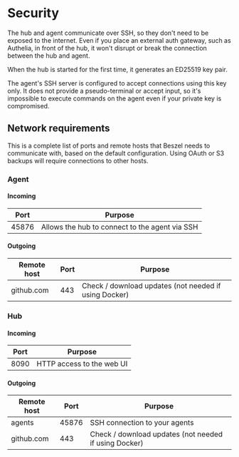# Security

The hub and agent communicate over SSH, so they don't need to be exposed to the internet. Even if you place an external auth gateway, such as Authelia, in front of the hub, it won't disrupt or break the connection between the hub and agent.

When the hub is started for the first time, it generates an ED25519 key pair.

The agent's SSH server is configured to accept connections using this key only. It does not provide a pseudo-terminal or accept input, so it's impossible to execute commands on the agent even if your private key is compromised.

## Network requirements

This is a complete list of ports and remote hosts that Beszel needs to communicate with, based on the default configuration. Using OAuth or S3 backups will require connections to other hosts.

### Agent

#### Incoming

| Port  | Purpose                                        |
| ----- | ---------------------------------------------- |
| 45876 | Allows the hub to connect to the agent via SSH |

#### Outgoing

| Remote host | Port | Purpose                                               |
| ----------- | ---- | ----------------------------------------------------- |
| github.com  | 443  | Check / download updates (not needed if using Docker) |

### Hub

#### Incoming

| Port | Purpose                   |
| ---- | ------------------------- |
| 8090 | HTTP access to the web UI |

#### Outgoing

| Remote host | Port  | Purpose                                               |
| ----------- | ----- | ----------------------------------------------------- |
| agents      | 45876 | SSH connection to your agents                         |
| github.com  | 443   | Check / download updates (not needed if using Docker) |
